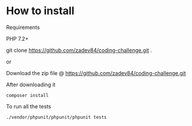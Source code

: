 # How to install

Requirements

PHP 7.2+

git clone https://github.com/zadev84/coding-challenge.git .

or 

Download the zip file @ https://github.com/zadev84/coding-challenge.git

After downloading it

```
composer install
```

To run all the tests

```
./vendor/phpunit/phpunit/phpunit tests 
```



